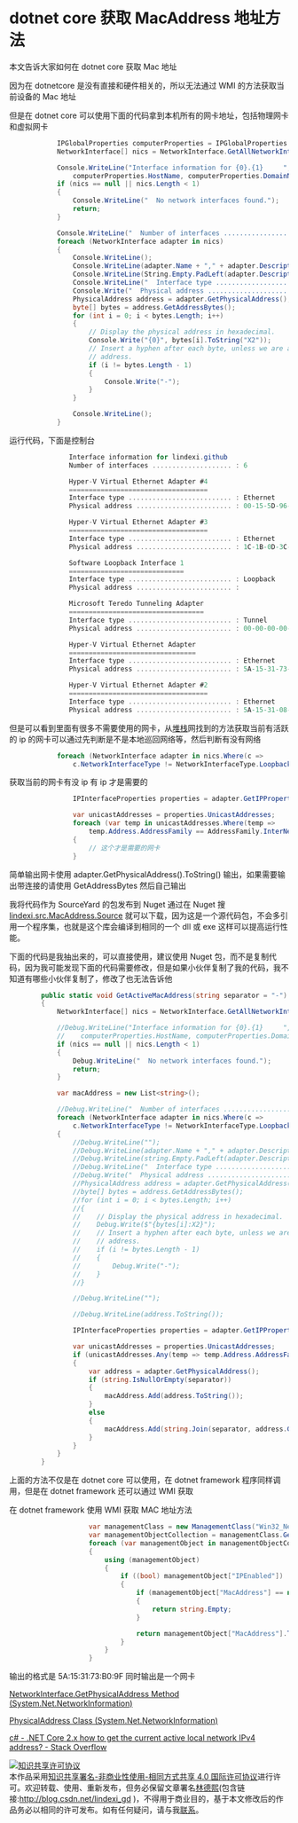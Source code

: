 # dotnet core 获取 MacAddress 地址方法

本文告诉大家如何在 dotnet core 获取 Mac 地址

<!--more-->

因为在 dotnetcore 是没有直接和硬件相关的，所以无法通过 WMI 的方法获取当前设备的 Mac 地址

但是在 dotnet core 可以使用下面的代码拿到本机所有的网卡地址，包括物理网卡和虚拟网卡

```csharp
            IPGlobalProperties computerProperties = IPGlobalProperties.GetIPGlobalProperties();
            NetworkInterface[] nics = NetworkInterface.GetAllNetworkInterfaces();

            Console.WriteLine("Interface information for {0}.{1}     ",
                computerProperties.HostName, computerProperties.DomainName);
            if (nics == null || nics.Length < 1)
            {
                Console.WriteLine("  No network interfaces found.");
                return;
            }

            Console.WriteLine("  Number of interfaces .................... : {0}", nics.Length);
            foreach (NetworkInterface adapter in nics)
            {
                Console.WriteLine();
                Console.WriteLine(adapter.Name + "," + adapter.Description);
                Console.WriteLine(String.Empty.PadLeft(adapter.Description.Length, '='));
                Console.WriteLine("  Interface type .......................... : {0}", adapter.NetworkInterfaceType);
                Console.Write("  Physical address ........................ : ");
                PhysicalAddress address = adapter.GetPhysicalAddress();
                byte[] bytes = address.GetAddressBytes();
                for (int i = 0; i < bytes.Length; i++)
                {
                    // Display the physical address in hexadecimal.
                    Console.Write("{0}", bytes[i].ToString("X2"));
                    // Insert a hyphen after each byte, unless we are at the end of the 
                    // address.
                    if (i != bytes.Length - 1)
                    {
                        Console.Write("-");
                    }
                }

                Console.WriteLine();
            }
```

运行代码，下面是控制台

```csharp
               Interface information for lindexi.github
               Number of interfaces .................... : 6

               Hyper-V Virtual Ethernet Adapter #4
               ===================================
               Interface type .......................... : Ethernet
               Physical address ........................ : 00-15-5D-96-39-03

               Hyper-V Virtual Ethernet Adapter #3
               ===================================
               Interface type .......................... : Ethernet
               Physical address ........................ : 1C-1B-0D-3C-47-91

               Software Loopback Interface 1
               =============================
               Interface type .......................... : Loopback
               Physical address ........................ :

               Microsoft Teredo Tunneling Adapter
               ==================================
               Interface type .......................... : Tunnel
               Physical address ........................ : 00-00-00-00-00-00-00-E0

               Hyper-V Virtual Ethernet Adapter
               ================================
               Interface type .......................... : Ethernet
               Physical address ........................ : 5A-15-31-73-B0-9F

               Hyper-V Virtual Ethernet Adapter #2
               ===================================
               Interface type .......................... : Ethernet
               Physical address ........................ : 5A-15-31-08-13-B1
```

但是可以看到里面有很多不需要使用的网卡，从[堆栈](https://stackoverflow.com/a/50386894/6116637)网找到的方法获取当前有活跃的 ip 的网卡可以通过先判断是不是本地巡回网络等，然后判断有没有网络

```csharp
            foreach (NetworkInterface adapter in nics.Where(c =>
                c.NetworkInterfaceType != NetworkInterfaceType.Loopback && c.OperationalStatus == OperationalStatus.Up))
```

获取当前的网卡有没 ip 有 ip 才是需要的

```csharp
                IPInterfaceProperties properties = adapter.GetIPProperties();

                var unicastAddresses = properties.UnicastAddresses;
                foreach (var temp in unicastAddresses.Where(temp =>
                    temp.Address.AddressFamily == AddressFamily.InterNetwork))
                {
                    // 这个才是需要的网卡
                }
```

简单输出网卡使用 adapter.GetPhysicalAddress().ToString() 输出，如果需要输出带连接的请使用 GetAddressBytes 然后自己输出

我将代码作为 SourceYard 的包发布到 Nuget 通过在 Nuget 搜 [lindexi.src.MacAddress.Source](https://www.nuget.org/packages/lindexi.src.MacAddress.Source/ ) 就可以下载，因为这是一个源代码包，不会多引用一个程序集，也就是这个库会编译到相同的一个 dll 或 exe 这样可以提高运行性能。

下面的代码是我抽出来的，可以直接使用，建议使用 Nuget 包，而不是复制代码，因为我可能发现下面的代码需要修改，但是如果小伙伴复制了我的代码，我不知道有哪些小伙伴复制了，修改了也无法告诉他

```csharp
        public static void GetActiveMacAddress(string separator = "-")
        {
            NetworkInterface[] nics = NetworkInterface.GetAllNetworkInterfaces();

            //Debug.WriteLine("Interface information for {0}.{1}     ",
            //    computerProperties.HostName, computerProperties.DomainName);
            if (nics == null || nics.Length < 1)
            {
                Debug.WriteLine("  No network interfaces found.");
                return;
            }

            var macAddress = new List<string>();

            //Debug.WriteLine("  Number of interfaces .................... : {0}", nics.Length);
            foreach (NetworkInterface adapter in nics.Where(c =>
                c.NetworkInterfaceType != NetworkInterfaceType.Loopback && c.OperationalStatus == OperationalStatus.Up))
            {
                //Debug.WriteLine("");
                //Debug.WriteLine(adapter.Name + "," + adapter.Description);
                //Debug.WriteLine(string.Empty.PadLeft(adapter.Description.Length, '='));
                //Debug.WriteLine("  Interface type .......................... : {0}", adapter.NetworkInterfaceType);
                //Debug.Write("  Physical address ........................ : ");
                //PhysicalAddress address = adapter.GetPhysicalAddress();
                //byte[] bytes = address.GetAddressBytes();
                //for (int i = 0; i < bytes.Length; i++)
                //{
                //    // Display the physical address in hexadecimal.
                //    Debug.Write($"{bytes[i]:X2}");
                //    // Insert a hyphen after each byte, unless we are at the end of the 
                //    // address.
                //    if (i != bytes.Length - 1)
                //    {
                //        Debug.Write("-");
                //    }
                //}

                //Debug.WriteLine("");

                //Debug.WriteLine(address.ToString());

                IPInterfaceProperties properties = adapter.GetIPProperties();

                var unicastAddresses = properties.UnicastAddresses;
                if (unicastAddresses.Any(temp => temp.Address.AddressFamily == AddressFamily.InterNetwork))
                {
                    var address = adapter.GetPhysicalAddress();
                    if (string.IsNullOrEmpty(separator))
                    {
                        macAddress.Add(address.ToString());
                    }
                    else
                    {
                        macAddress.Add(string.Join(separator, address.GetAddressBytes()));
                    }
                }
            }
        }
```

上面的方法不仅是在 dotnet core 可以使用，在 dotnet framework 程序同样调用，但是在 dotnet framework 还可以通过 WMI 获取

在 dotnet framework 使用 WMI 获取 MAC 地址方法

```csharp
                    var managementClass = new ManagementClass("Win32_NetworkAdapterConfiguration");
                    var managementObjectCollection = managementClass.GetInstances();
                    foreach (var managementObject in managementObjectCollection.OfType<ManagementObject>())
                    {
                        using (managementObject)
                        {
                            if ((bool) managementObject["IPEnabled"])
                            {
                                if (managementObject["MacAddress"] == null)
                                {
                                    return string.Empty;
                                }

                                return managementObject["MacAddress"].ToString().ToUpper();
                            }
                        }
                    }
```

输出的格式是 5A:15:31:73:B0:9F 同时输出是一个网卡

[NetworkInterface.GetPhysicalAddress Method (System.Net.NetworkInformation)](https://docs.microsoft.com/en-us/dotnet/api/system.net.networkinformation.networkinterface.getphysicaladdress?view=netframework-4.7.2 )

[PhysicalAddress Class (System.Net.NetworkInformation)](https://docs.microsoft.com/en-us/dotnet/api/system.net.networkinformation.physicaladdress?view=netframework-4.7.2 )

[c# - .NET Core 2.x how to get the current active local network IPv4 address? - Stack Overflow](https://stackoverflow.com/questions/50386546/net-core-2-x-how-to-get-the-current-active-local-network-ipv4-address )

<a rel="license" href="http://creativecommons.org/licenses/by-nc-sa/4.0/"><img alt="知识共享许可协议" style="border-width:0" src="https://licensebuttons.net/l/by-nc-sa/4.0/88x31.png" /></a><br />本作品采用<a rel="license" href="http://creativecommons.org/licenses/by-nc-sa/4.0/">知识共享署名-非商业性使用-相同方式共享 4.0 国际许可协议</a>进行许可。欢迎转载、使用、重新发布，但务必保留文章署名[林德熙](http://blog.csdn.net/lindexi_gd)(包含链接:http://blog.csdn.net/lindexi_gd )，不得用于商业目的，基于本文修改后的作品务必以相同的许可发布。如有任何疑问，请与我[联系](mailto:lindexi_gd@163.com)。
